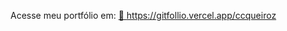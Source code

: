 
Acesse meu portfólio em: 
<a href="https://gitfollio.vercel.app/ccqueiroz"> 🔗
  https://gitfollio.vercel.app/ccqueiroz
</a>

<!-- GitFolio:start
{
  "gitfolio": "on",
  "name": "Caio Cezar Guedes de Queiroz",
  "email": "caio.cezar.dequeiroz@gmail.com",
  "tagline": "Front-end Devoloper, FullStack Developer",
  "avatar_url": "https://avatars.githubusercontent.com/u/61844259?v=4",
  "website": "",
  "githubUser": "ccqueiroz",
  "linkedinUser": "https://www.linkedin.com/in/caio-queiroz-83846399/",
  "about": "Sou engenheiro de software fullstack, com experiência em Node.js, React, Next.js, TypeScript, Firebase e NoSQL. Atuo com Clean Architecture, criando soluções escaláveis, de baixo acoplamento e alta coesão. Lidero times de front-end em projetos de impacto social, focando em performance e usabilidade. Contribuo com bibliotecas open-source e exploro Inteligência Artificial para otimizar processos e aumentar a produtividade de equipes de engenharia.",
  "showStars": true,
  "showFollowers": true,
  "followers": 9,
  "following": 30,
  "themeId": "professional",
  "tech": [
  "React",
  "NodeJs",
  "Javascript",
  "Typescript",
  "Tailwind",
  "CSS",
  "Firebase",
  "noSQL",
  "SQL",
  "Express",
  "Clean Arch"
],
  "projects": [
  {
    "id": 646626432,
    "repoName": "utils-fns",
    "url": "https://github.com/ccqueiroz/utils-fns",
    "stars": 8,
    "description": "A biblioteca @utils-fns/utils-fns reúne ferramentas para validar, mascarar, buscar, classificar e converter dados, simplificando tarefas em projetos web, mobile e serviços.",
    "image": "",
    "techs": [
      "Typescript",
      "Rollup"
    ],
    "deploy": "https://www.npmjs.com/package/@utils-fns/utils-fns",
    "highlighted": false
  },
  {
    "id": 1007965744,
    "repoName": "yampa-pokedex",
    "url": "https://github.com/ccqueiroz/yampa-pokedex",
    "stars": 0,
    "description": "A Yampa Pokédex é uma aplicação interativa inspirada nos animes, com busca inteligente, rolagem infinita, suporte multilíngue e testes, criada para estudo de tecnologias modernas do React.",
    "image": "https://raw.githubusercontent.com/ccqueiroz/yampa-pokedex/refs/heads/main/docs/screenshots/home.png",
    "techs": [
      "React 19",
      "Vite",
      "MobX",
      "React Query",
      "TailwindCSS",
      "Radix",
      "React Virtual",
      "i18Next",
      "Storybook"
    ],
    "deploy": "https://ccqueiroz.github.io/yampa-pokedex/",
    "highlighted": false
  },
  {
    "id": 837323971,
    "repoName": "cartera-backend",
    "url": "https://github.com/ccqueiroz/cartera-backend",
    "stars": 1,
    "description": "Cartera é um sistema de controle financeiro pessoal que facilita o gerenciamento de finanças, permitindo cadastro de receitas, despesas, cartões de crédito e faturas. Oferece também ferramentas para listas de compras e metas de poupança, promovendo organização financeira e alcance de objetivos.",
    "image": "https://raw.githubusercontent.com/ccqueiroz/cartera-backend/refs/heads/dev/assets/images/fluxo-arquitetura-cartera.png",
    "techs": [
      "NodeJs",
      "Express",
      "Typescript",
      "Firebase",
      "Redis",
      "Docker",
      "Jest",
      "Github Actions",
      "Nginx"
    ],
    "deploy": "https://github.com/ccqueiroz/cartera-backend",
    "highlighted": false
  }
]
}
GitFolio:end -->
